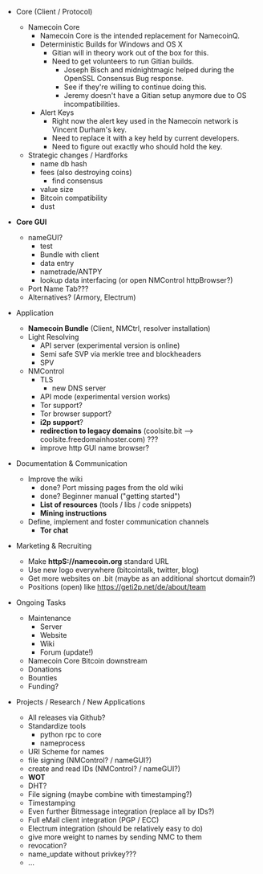 - Core (Client / Protocol)
    - Namecoin Core
        - Namecoin Core is the intended replacement for NamecoinQ.
        - Deterministic Builds for Windows and OS X
            - Gitian will in theory work out of the box for this.
            - Need to get volunteers to run Gitian builds.
                - Joseph Bisch and midnightmagic helped during the OpenSSL Consensus Bug response.
                - See if they're willing to continue doing this.
                - Jeremy doesn't have a Gitian setup anymore due to OS incompatibilities.
        - Alert Keys
            - Right now the alert key used in the Namecoin network is Vincent Durham's key.
            - Need to replace it with a key held by current developers.
            - Need to figure out exactly who should hold the key.
    - Strategic changes / Hardforks
        - name db hash
        - fees (also destroying coins)
            - find consensus
        - value size
        - Bitcoin compatibility
        - dust

- __Core GUI__
    - nameGUI?
        - test
        - Bundle with client
        - data entry
        - nametrade/ANTPY
        - lookup data interfacing (or open NMControl httpBrowser?)
    - Port Name Tab???
    - Alternatives? (Armory, Electrum)

- Application
    - __Namecoin Bundle__ (Client, NMCtrl, resolver installation)
    - Light Resolving
        - API server (experimental version is online)
        - Semi safe SVP via merkle tree and blockheaders
        - SPV
    - NMControl
        - TLS
            - new DNS server
        - API mode (experimental version works)
        - Tor support?
        - Tor browser support?
        - __i2p support__?
        - __redirection to legacy domains__ (coolsite.bit --> coolsite.freedomainhoster.com)  ???
        - improve http GUI name browser?

- Documentation & Communication
    - Improve the wiki
        - done? Port missing pages from the old wiki
        - done? Beginner manual ("getting started")
        - __List of resources__ (tools / libs / code snippets)
        - __Mining instructions__
    - Define, implement and foster communication channels
        - __Tor chat__

 - Marketing & Recruiting
    - Make __httpS://namecoin.org__ standard URL
    - Use new logo everywhere (bitcointalk, twitter, blog)
    - Get more websites on .bit (maybe as an additional shortcut domain?)
    - Positions (open) like https://geti2p.net/de/about/team

- Ongoing Tasks
    - Maintenance
        - Server
        - Website
        - Wiki
        - Forum (update!)
    - Namecoin Core Bitcoin downstream
    - Donations
    - Bounties
    - Funding?

- Projects / Research / New Applications
    - All releases via Github?
    - Standardize tools
        - python rpc to core
        - nameprocess
    - URI Scheme for names
    - file signing (NMControl? / nameGUI?)
    - create and read IDs (NMControl?  / nameGUI?)
    - __WOT__
    - DHT?
    - File signing (maybe combine with timestamping?)
    - Timestamping
    - Even further Bitmessage integration (replace all by IDs?)
    - Full eMail client integration (PGP / ECC)
    - Electrum integration (should be relatively easy to do)
    - give more weight to names by sending NMC to them
    - revocation?
    - name_update without privkey???
    - ...
